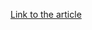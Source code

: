 [Link to the article](https://www.akamai.com/blog/security-research/crypto-giveaway-scams-are-still-successful)
